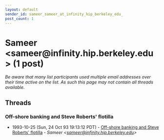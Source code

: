 ```yaml
---
layout: default
sender_id: sameer_sameer_at_infinity_hip_berkeley_edu_
post_count: 1
---
```


# Sameer <sameer<span>@</span>infinity.hip.berkeley.edu> (1 post)

_Be aware that many list participants used multiple email addresses over their time active on the list. As such this page may not contain all threads available._

## Threads

### Off-shore banking and Steve Roberts' flotilla
+ 1993-10-25 (Sun, 24 Oct 93 19:13:12 PDT) - [Off-shore banking and Steve Roberts' flotilla](/archive/1993/10/0559ff5e03f8798e348fc3293ce858a389f7039eadd1dde3f68109edbe97770d) - _Sameer \<sameer@infinity.hip.berkeley.edu\>_


